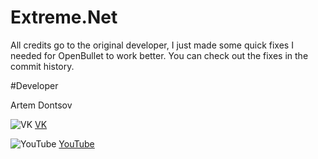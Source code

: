 # Extreme.Net

All credits go to the original developer, I just made some quick fixes I needed for OpenBullet to work better.
You can check out the fixes in the commit history.

#Developer

Artem Dontsov

![VK](https://vk.com/images/faviconnew.ico?3) [VK](https://vk.com/extremecodetv)

![YouTube](https://s.ytimg.com/yts/img/favicon-vflz7uhzw.ico) [YouTube](https://www.youtube.com/channel/UCBNlINWfd08qgDkUTaUY4_w)

